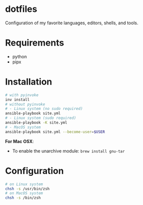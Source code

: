 # dotfiles

Configuration of my favorite languages, editors, shells, and tools.

# Requirements

- python
- pipx

# Installation

```bash
# with pyinvoke
inv install
# without pyinvoke
# - Linux system (no sudo required)
ansible-playbook site.yml
# - Linux system (sudo required)
ansible-playbook -K site.yml
# - MacOS system
ansible-playbook site.yml --become-user=$USER
```

**For Mac OSX**:
- To enable the unarchive module: `brew install gnu-tar`

# Configuration

```bash
# on Linux system
chsh -s /usr/bin/zsh
# on MacOS system
chsh -s /bin/zsh
```
